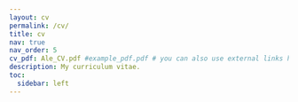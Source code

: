 ```yaml
---
layout: cv
permalink: /cv/
title: cv
nav: true
nav_order: 5
cv_pdf: Ale_CV.pdf #example_pdf.pdf # you can also use external links here
description: My curriculum vitae.
toc:
  sidebar: left
---
```


